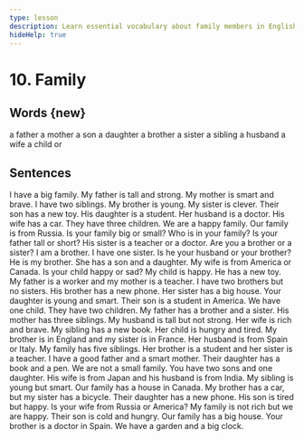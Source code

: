 ```yaml
---
type: lesson
description: Learn essential vocabulary about family members in English and practice building sentences describing family relationships and characteristics.
hideHelp: true
---
```


# 10. Family

## Words {new}

a father
a mother
a son
a daughter
a brother
a sister
a sibling
a husband
a wife
a child
or

## Sentences

I have a big family.
My father is tall and strong.
My mother is smart and brave.
I have two siblings.
My brother is young.
My sister is clever.
Their son has a new toy.
His daughter is a student.
Her husband is a doctor.
His wife has a car.
They have three children.
We are a happy family.
Our family is from Russia.
Is your family big or small?
Who is in your family?
Is your father tall or short?
His sister is a teacher or a doctor.
Are you a brother or a sister?
I am a brother. I have one sister.
Is he your husband or your brother?
He is my brother.
She has a son and a daughter.
My wife is from America or Canada.
Is your child happy or sad?
My child is happy. He has a new toy.
My father is a worker and my mother is a teacher.
I have two brothers but no sisters.
His brother has a new phone.
Her sister has a big house.
Your daughter is young and smart.
Their son is a student in America.
We have one child.
They have two children.
My father has a brother and a sister.
His mother has three siblings.
My husband is tall but not strong.
Her wife is rich and brave.
My sibling has a new book.
Her child is hungry and tired.
My brother is in England and my sister is in France.
Her husband is from Spain or Italy.
My family has five siblings.
Her brother is a student and her sister is a teacher.
I have a good father and a smart mother.
Their daughter has a book and a pen.
We are not a small family.
You have two sons and one daughter.
His wife is from Japan and his husband is from India.
My sibling is young but smart.
Our family has a house in Canada.
My brother has a car, but my sister has a bicycle.
Their daughter has a new phone.
His son is tired but happy.
Is your wife from Russia or America?
My family is not rich but we are happy.
Their son is cold and hungry.
Our family has a big house.
Your brother is a doctor in Spain.
We have a garden and a big clock.
